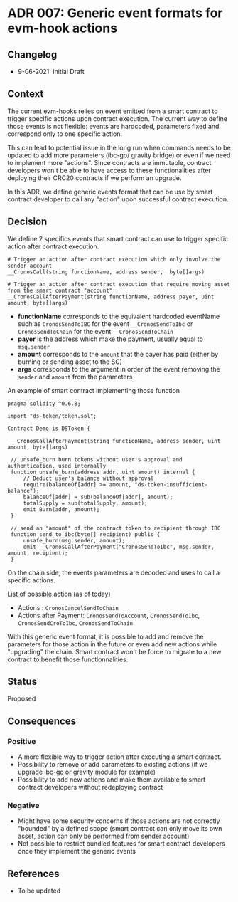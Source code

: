 # ADR 007: Generic event formats for evm-hook actions

## Changelog
* 9-06-2021: Initial Draft

## Context

The current evm-hooks relies on event emitted from a smart contract to trigger specific actions upon contract execution.
The current way to define those events is not flexible: events are hardcoded, parameters fixed and correspond only to one specific action.

This can lead to potential issue in the long run when commands needs to be updated to add more parameters (ibc-go/ gravity bridge) or even if we need to implement more "actions". Since contracts are immutable, contract developers won't be able to have access to these functionalities after deploying their CRC20 contracts if we perform an upgrade.

In this ADR, we define generic events format that can be use by smart contract developer to call any "action" upon successful contract execution. 

## Decision

We define 2 specifics events that smart contract can use to trigger specific action after contract execution.

```
# Trigger an action after contract execution which only involve the sender account
__CronosCall(string functionName, address sender,  byte[]args)

# Trigger an action after contract execution that require moving asset from the smart contract "account"
__CronosCallAfterPayment(string functionName, address payer, uint amount, byte[]args)

```

- **functionName** corresponds to the equivalent hardcoded eventName such as `CronosSendToIBC` for the event `__CronosSendToIbc` or `CronosSendToChain` for the event `__CronosSendToChain`
- **payer** is the address which make the payment, usually equal to `msg.sender`
- **amount** corresponds to the `amount` that the payer has paid (either by burning or sending asset to the SC)
- **args** corresponds to the argument in order of the event removing the `sender` and `amount` from the parameters



An example of smart contract implementing those function

```
pragma solidity ^0.6.8;

import "ds-token/token.sol";

Contract Demo is DSToken {

 __CronosCallAfterPayment(string functionName, address sender, uint amount, byte[]args)
 
 // unsafe_burn burn tokens without user's approval and authentication, used internally
 function unsafe_burn(address addr, uint amount) internal {
     // Deduct user's balance without approval
     require(balanceOf[addr] >= amount, "ds-token-insufficient-balance");
     balanceOf[addr] = sub(balanceOf[addr], amount);
     totalSupply = sub(totalSupply, amount);
     emit Burn(addr, amount);
 }
 
 // send an "amount" of the contract token to recipient through IBC
 function send_to_ibc(byte[] recipient) public {
     unsafe_burn(msg.sender, amount);
     emit __CronosCallAfterPayment("CronosSendToIbc", msg.sender, amount, recipient);
 }

```


On the chain side, the events parameters are decoded and uses to call a specific actions. 

List of possible action (as of today)

- Actions : `CronosCancelSendToChain`
- Actions after Payment: `CronosSendToAccount`, `CronosSendToIbc`, `CronosSendCroToIbc`, `CronosSendToChain`

 
With this generic event format, it is possible to add and remove the parameters for those action in the future or even add new actions while "upgrading" the chain. Smart contract won't be force to migrate to a new contract to benefit those functionnalities.


## Status

Proposed

## Consequences

### Positive
- A more flexible way to trigger action after executing a smart contract.
- Possibility to remove or add parameters to existing actions (if we upgrade ibc-go or gravity module for example)
- Possibility to add new actions and make them available to smart contract developers without redeploying contract

### Negative
- Might have some security concerns if those actions are not correctly "bounded" by a defined scope (smart contract can only move its own asset, action can only be performed from sender account)
- Not possible to restrict bundled features for smart contract developers once they implement the generic events


## References

* To be updated
